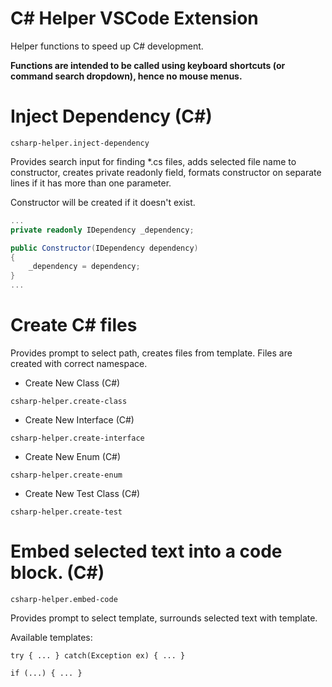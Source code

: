 # C# Helper VSCode Extension

Helper functions to speed up C# development.

**Functions are intended to be called using keyboard shortcuts (or command search dropdown), hence no mouse menus.**

# Inject Dependency (C#) 
`csharp-helper.inject-dependency`

Provides search input for finding *.cs files, adds selected file name to constructor, creates private readonly field, formats constructor on separate lines if it has more than one parameter.

Constructor will be created if it doesn't exist.

```csharp
...
private readonly IDependency _dependency;

public Constructor(IDependency dependency)
{
    _dependency = dependency;
}
...
```
# Create C# files

Provides prompt to select path, creates files from template.
Files are created with correct namespace.

- Create New Class (C#) 

`csharp-helper.create-class`

- Create New Interface (C#)

`csharp-helper.create-interface`

- Create New Enum (C#)

`csharp-helper.create-enum`

- Create New Test Class (C#)

`csharp-helper.create-test`

# Embed selected text into a code block. (C#)

`csharp-helper.embed-code`

Provides prompt to select template, surrounds selected text with template.

Available templates:

`try { ... } catch(Exception ex) { ... }`

`if (...) { ... }`